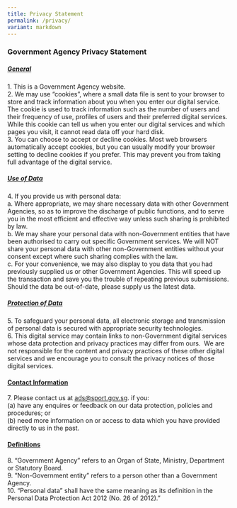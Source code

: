 ```yaml
---
title: Privacy Statement
permalink: /privacy/
variant: markdown
---
```

### **Government Agency Privacy Statement**

##### <u><b>General</b></u>

1\. This is a Government Agency website.  
2\. We may use “cookies”, where a small data file is sent to your browser to store and track information about you when you enter our digital service. The cookie is used to track information such as the number of users and their frequency of use, profiles of users and their preferred digital services. While this cookie can tell us when you enter our digital services and which pages you visit, it cannot read data off your hard disk.  
3\. You can choose to accept or decline cookies. Most web browsers automatically accept cookies, but you can usually modify your browser setting to decline cookies if you prefer. This may prevent you from taking full advantage of the digital service.

##### <u><b>Use of Data</b></u>

4\. If you provide us with personal data:  
a. Where appropriate, we may share necessary data with other Government Agencies, so as to improve the discharge of public functions, and to serve you in the most efficient and effective way unless such sharing is prohibited by law.  
b. We may share your personal data with non-Government entities that have been authorised to carry out specific Government services. We will NOT share your personal data with other non-Government entities without your consent except where such sharing complies with the law.  
c. For your convenience, we may also display to you data that you had previously supplied us or other Government Agencies. This will speed up the transaction and save you the trouble of repeating previous submissions. Should the data be out-of-date, please supply us the latest data.

##### <u><b>Protection of Data</b></u>

5\. To safeguard your personal data, all electronic storage and transmission of personal data is secured with appropriate security technologies.  
6\. This digital service may contain links to non-Government digital services whose data protection and privacy practices may differ from ours.&nbsp; We are not responsible for the content and privacy practices of these other digital services and we encourage you to consult the privacy notices of those digital services.

#### <u><b>Contact Information</b></u> 
7\. Please contact us at&nbsp;[ads@sport.gov.sg](mailto:ads@sport.gov.sg). if you:  
(a) have any enquires or feedback on our data protection, policies and procedures; or  
(b) need more information on or access to data which you have provided directly to us in the past.

#### <u><b>Definitions</b></u>

8\. “Government Agency” refers to an Organ of State, Ministry, Department or Statutory Board.  
9\. ”Non-Government entity” refers to a person other than a Government Agency.  
10\. “Personal data” shall have the same meaning as its definition in the Personal Data Protection Act 2012 (No. 26 of 2012).”